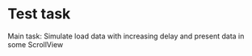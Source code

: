 # Test task
Main task: Simulate load data with increasing delay and present data in some ScrollView
